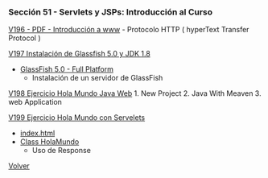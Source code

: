 ### Sección 51 - Servlets y JSPs: Introducción al Curso

[V196 - PDF - Introducción a www](Apuntes/CJSP-A-Leccion-IntroduccionWWW.pdf)
    - Protocolo HTTP ( hyperText Transfer Protocol )

[V197 Instalación de Glassfish 5.0 y JDK 1.8]()
- [GlassFish 5.0 - Full Platform](https://javaee.github.io/glassfish/download)
    * Instalación de un servidor de GlassFish

[V198 Ejercicio Hola Mundo Java Web](V199_Ejercicio_Hola_Mundo_con_Servelets/src/main)
    1. New Project
    2. Java With Meaven
    3. web Application

[V199 Ejercicio Hola Mundo con Servelets](V199_Ejercicio_Hola_Mundo_con_Servelets/src/main)
- [index.html](V199_Ejercicio_Hola_Mundo_con_Servelets/src/main/webapp/index.html)
- [Class HolaMundo](V199_Ejercicio_Hola_Mundo_con_Servelets/src/main/java/web/HolaMundo.java)
    * Uso de Response

[Volver](../)